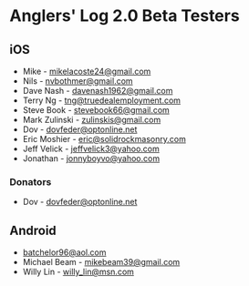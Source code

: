 Anglers' Log 2.0 Beta Testers
=============================

## iOS
* Mike - mikelacoste24@gmail.com
* Nils - nvbothmer@gmail.com
* Dave Nash - davenash1962@gmail.com
* Terry Ng - tng@truedealemployment.com
* Steve Book - stevebook66@gmail.com
* Mark Zulinski - zulinskis@gmail.com
* Dov - dovfeder@optonline.net
* Eric Moshier - eric@solidrockmasonry.com
* Jeff Velick - jeffvelick3@yahoo.com
* Jonathan - jonnyboyvo@yahoo.com

### Donators
* Dov - dovfeder@optonline.net

## Android
* batchelor96@aol.com
* Michael Beam - mikebeam39@gmail.com
* Willy Lin - willy_lin@msn.com